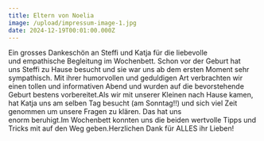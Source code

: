 ```yaml
---
title: Eltern von Noelia
image: /upload/impressum-image-1.jpg
date: 2024-12-19T00:01:00.000Z
---
```

Ein grosses Dankeschön an Steffi und Katja für die liebevolle und empathische Begleitung im Wochenbett. Schon vor der Geburt hat uns Steffi zu Hause besucht und sie war uns ab dem ersten Moment sehr sympathisch. Mit ihrer humorvollen und geduldigen Art verbrachten wir einen tollen und informativen Abend und wurden auf die bevorstehende Geburt bestens vorbereitet.Als wir mit unserer Kleinen nach Hause kamen, hat Katja uns am selben Tag besucht (am Sonntag!!) und sich viel Zeit genommen um unsere Fragen zu klären. Das hat uns enorm beruhigt.Im Wochenbett konnten uns die beiden wertvolle Tipps und Tricks mit auf den Weg geben.Herzlichen Dank für ALLES ihr Lieben!
